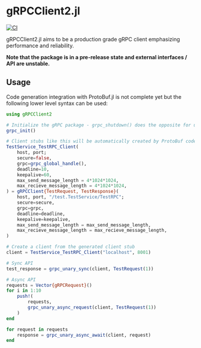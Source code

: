 # gRPCClient2.jl

[![CI](https://github.com/csvance/gRPCClient2.jl/actions/workflows/ci.yml/badge.svg)](https://github.com/csvance/gRPCClient2.jl/actions/workflows/ci.yml)

gRPCClient2.jl aims to be a production grade gRPC client emphasizing performance and reliability.

**Note that the package is in a pre-release state and external interfaces / API are unstable.**

## Usage

Code generation integration with ProtoBuf.jl is not complete yet but the following lower level syntax can be used:

```julia
using gRPCClient2

# Initialize the gRPC package - grpc_shutdown() does the opposite for use with Revise.
grpc_init()

# Client stubs like this will be automatically created by ProtoBuf code generation in the near future
TestService_TestRPC_Client(
	host, port;
	secure=false,
	grpc=grpc_global_handle(),
	deadline=10,
	keepalive=60,
    max_send_message_length = 4*1024*1024,
    max_recieve_message_length = 4*1024*1024,
) = gRPCClient{TestRequest, TestResponse}(
	host, port, "/test.TestService/TestRPC";
	secure=secure,
	grpc=grpc,
	deadline=deadline,
	keepalive=keepalive,
    max_send_message_length = max_send_message_length,
    max_recieve_message_length = max_recieve_message_length,
)

# Create a client from the generated client stub
client = TestService_TestRPC_Client("localhost", 8001)

# Sync API
test_response = grpc_unary_sync(client, TestRequest(1))

# Async API
requests = Vector{gRPCRequest}()
for i in 1:10
    push!(
        requests, 
        grpc_unary_async_request(client, TestRequest(1))
    )
end

for request in requests
    response = grpc_unary_async_await(client, request)
end
```